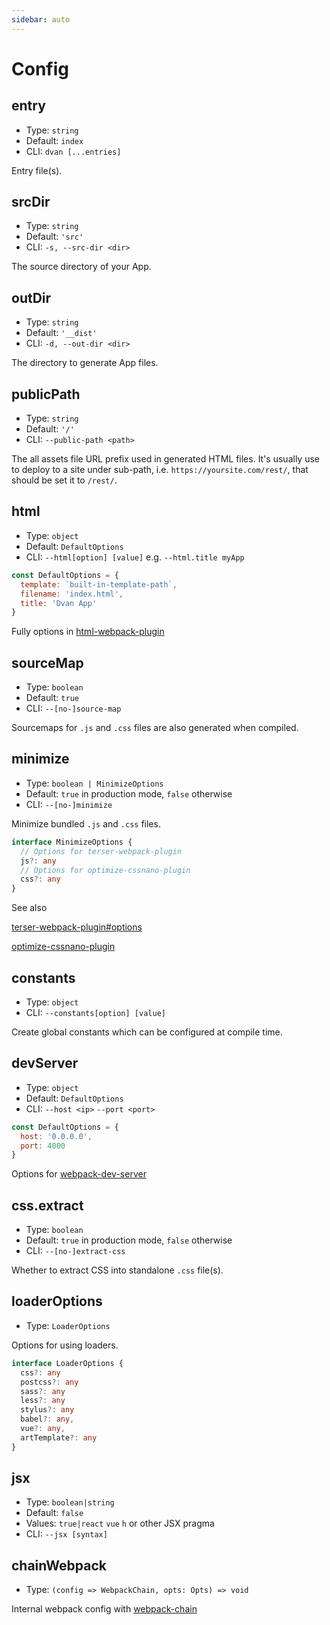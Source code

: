```yaml
---
sidebar: auto
---
```


# Config

## entry
- Type: `string`
- Default: `index`
- CLI: `dvan [...entries]`

Entry file(s).

## srcDir
- Type: `string`
- Default: `'src'`
- CLI: `-s, --src-dir <dir>`

The source directory of your App.

## outDir
- Type: `string`
- Default: `'__dist'`
- CLI: `-d, --out-dir <dir>`

The directory to generate App files.

## publicPath
- Type: `string`
- Default: `'/'`
- CLI: `--public-path <path>`

The all assets file URL prefix used in generated HTML files. It's usually use to deploy to a site under sub-path, i.e. `https://yoursite.com/rest/`, that should be set it to `/rest/`.

## html
- Type: `object`
- Default: `DefaultOptions`
- CLI: `--html[option] [value]` e.g. `--html.title myApp`

```js
const DefaultOptions = {
  template: `built-in-template-path`,
  filename: 'index.html',
  title: 'Dvan App'
}
```

Fully options in [html-webpack-plugin](https://github.com/jantimon/html-webpack-plugin#options)

## sourceMap
- Type: `boolean`
- Default: `true`
- CLI: `--[no-]source-map`

Sourcemaps for `.js` and `.css` files are also generated when compiled.

## minimize
- Type: `boolean | MinimizeOptions`
- Default: `true` in production mode, `false` otherwise
- CLI: `--[no-]minimize`

Minimize bundled `.js` and `.css` files.

```ts
interface MinimizeOptions {
  // Options for terser-webpack-plugin
  js?: any
  // Options for optimize-cssnano-plugin
  css?: any
}
```

See also

[terser-webpack-plugin#options](https://github.com/webpack-contrib/terser-webpack-plugin#options)

[optimize-cssnano-plugin](https://github.com/intervolga/optimize-cssnano-plugin)

## constants
- Type: `object`
- CLI: `--constants[option] [value]`

Create global constants which can be configured at compile time.

## devServer
- Type: `object`
- Default: `DefaultOptions`
- CLI: `--host <ip>` `--port <port>`

```js
const DefaultOptions = {
  host: '0.0.0.0',
  port: 4000
}
```

Options for [webpack-dev-server](https://webpack.js.org/configuration/dev-server/#devserver)

## css.extract
- Type: `boolean`
- Default: `true` in production mode, `false` otherwise
- CLI: `--[no-]extract-css`

Whether to extract CSS into standalone `.css` file(s).

## loaderOptions
- Type: `LoaderOptions`

Options for using loaders.

```ts
interface LoaderOptions {
  css?: any
  postcss?: any
  sass?: any
  less?: any
  stylus?: any
  babel?: any,
  vue?: any,
  artTemplate?: any
}
```

## jsx
- Type: `boolean|string`
- Default: `false`
- Values: `true|react` `vue` `h` or other JSX pragma
- CLI: `--jsx [syntax]`

<!-- Make app support JSX syntax. See [jsx-guide](/guide/advanced/jsx.md). -->

## chainWebpack
- Type: `(config => WebpackChain, opts: Opts) => void`

Internal webpack config with [webpack-chain](https://github.com/neutrinojs/webpack-chain)